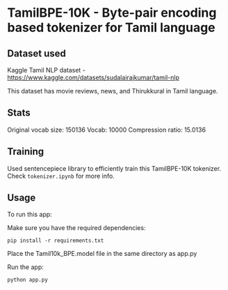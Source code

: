# TamilBPE-10K - Byte-pair encoding based tokenizer for Tamil language 

## Dataset used

Kaggle Tamil NLP dataset - https://www.kaggle.com/datasets/sudalairajkumar/tamil-nlp

This dataset has movie reviews, news, and Thirukkural in Tamil language.

## Stats

Original vocab size: 150136
Vocab: 10000
Compression ratio: 15.0136

## Training

Used sentencepiece library to efficiently train this TamilBPE-10K tokenizer. Check `tokenizer.ipynb` for more info.


## Usage

To run this app:

Make sure you have the required dependencies:
```
pip install -r requirements.txt
```


Place the Tamil10k_BPE.model file in the same directory as app.py

Run the app:
```
python app.py
```

